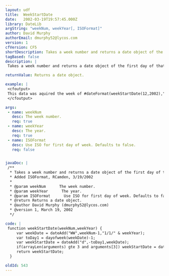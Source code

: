 ```yaml
---
layout: udf
title:  WeekStartDate
date:   2002-03-19T19:57:45.000Z
library: DateLib
argString: "weekNum, weekYear[, ISOFormat]"
author: David Murphy
authorEmail: dmurphy52@lycos.com
version: 1
cfVersion: CF5
shortDescription: Takes a week number and returns a date object of the first day of that week.
tagBased: false
description: |
 Takes a week number and returns a date object of the first day of that week. This can be useful if you want to display an actual date that can be easily understood by a person as opposed to a week number. By default, Sunday is considered the first day of the week. If you pass the optional ISOFormat argument, you can set Monday as the first day of the week.

returnValue: Returns a date object.

example: |
 <cfoutput>
 This data was aquired the week of #dateFormat(weekStartDate(12,2002),"mm/dd/yyyy")#
 </cfoutput>

args:
 - name: weekNum
   desc: The week number.
   req: true
 - name: weekYear
   desc: The year.
   req: true
 - name: ISOFormat
   desc: Use ISO for first day of week. Defaults to false.
   req: false


javaDoc: |
 /**
  * Takes a week number and returns a date object of the first day of that week.
  * Added ISOFormat, RCamden, 3/19/2002
  * 
  * @param weekNum      The week number. 
  * @param weekYear      The year. 
  * @param ISOFormat      Use ISO for first day of week. Defaults to false. 
  * @return Returns a date object. 
  * @author David Murphy (dmurphy52@lycos.com) 
  * @version 1, March 19, 2002 
  */

code: |
 function weekStartDate(weekNum,weekYear) {
     var weekDate = dateAdd("WW",weekNum-1,"1/1/" & weekYear);
     var toDay1 = dayofweek(weekDate)-1;
     var weekStartDate = dateAdd("d",-toDay1,weekDate);
     if(arrayLen(arguments) gte 3 and arguments[3]) weekStartDate = dateAdd("d",1,weekStartDate);
     return weekStartDate;    
  }

oldId: 543
---
```


